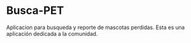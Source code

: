 # Busca-PET
Aplicacion para busqueda y reporte de mascotas perdidas. Esta es una aplicación dedicada a la comunidad.
